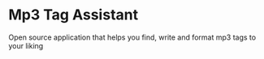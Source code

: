 # Mp3 Tag Assistant
Open source application that helps you find, write and format mp3 tags to your liking
